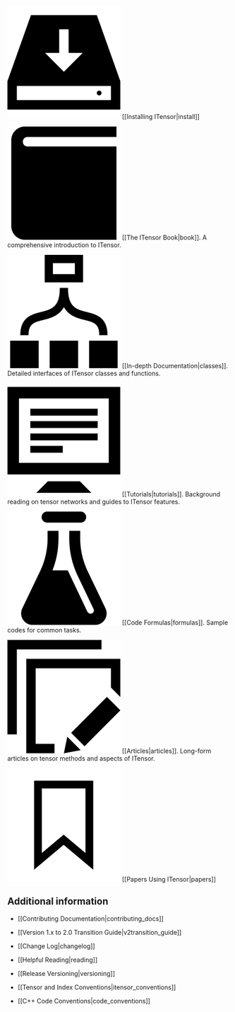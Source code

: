 
<img src="docs/install/icon.png" class="icon">  [[Installing ITensor|install]]

<img src="docs/book/icon.png" class="icon">   [[The ITensor Book|book]]. A comprehensive introduction to ITensor.

<img src="docs/classes/icon.png" class="icon">   [[In-depth Documentation|classes]]. Detailed interfaces of ITensor classes and functions.

<img src="docs/tutorials/icon.png" class="icon">  [[Tutorials|tutorials]]. Background reading on tensor networks and guides to ITensor features.

<img src="docs/formulas/icon.png" class="icon"> [[Code Formulas|formulas]]. Sample codes for common tasks.


<img src="docs/articles/icon.png" class="icon"> [[Articles|articles]]. Long-form articles on tensor methods and aspects of ITensor.


<!--
<img src="docs/course/icon.png" class="icon"> [[Mini-course|course]]. Summer school lectures focused on matrix product states.
-->


<img src="docs/papers/icon.png" class="icon">   [[Papers Using ITensor|papers]]

## Additional information

<!-- * <img src="docs/install/icon.png" class="icon"> [[Simons 2016 Summer School|simons]] -->

* [[Contributing Documentation|contributing_docs]]

* [[Version 1.x to 2.0 Transition Guide|v2transition_guide]]

* [[Change Log|changelog]]

* [[Helpful Reading|reading]]

* [[Release Versioning|versioning]]

* [[Tensor and Index Conventions|itensor_conventions]]

* [[C++ Code Conventions|code_conventions]]


